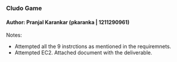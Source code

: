 ### Cludo Game

#### Author: Pranjal Karankar (pkaranka | 1211290961)

Notes:
- Attempted all the 9 instrctions as mentioned in the requiremnets.
- Attempted EC2. Attached document with the deliverable.  
